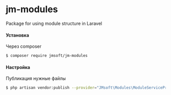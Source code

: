 # jm-modules
Package for using module structure in Laravel
#### Установка

Через composer
``` bash
$ composer require jmsoft/jm-modules
```

#### Настройка

Публикация нужные файлы
``` bash
$ php artisan vendor:publish --provider="JMsoft\Modules\ModuleServiceProvider"
```

